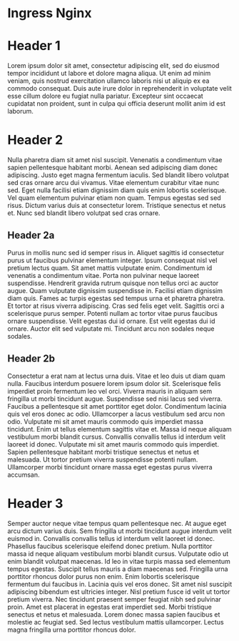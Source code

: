 # Ingress Nginx

# Header 1

Lorem ipsum dolor sit amet, consectetur adipiscing elit, sed do eiusmod tempor incididunt ut labore et dolore magna aliqua. Ut enim ad minim veniam, quis nostrud exercitation ullamco laboris nisi ut aliquip ex ea commodo consequat. Duis aute irure dolor in reprehenderit in voluptate velit esse cillum dolore eu fugiat nulla pariatur. Excepteur sint occaecat cupidatat non proident, sunt in culpa qui officia deserunt mollit anim id est laborum.

# Header 2

Nulla pharetra diam sit amet nisl suscipit. Venenatis a condimentum vitae sapien pellentesque habitant morbi. Aenean sed adipiscing diam donec adipiscing. Justo eget magna fermentum iaculis. Sed blandit libero volutpat sed cras ornare arcu dui vivamus. Vitae elementum curabitur vitae nunc sed. Eget nulla facilisi etiam dignissim diam quis enim lobortis scelerisque. Vel quam elementum pulvinar etiam non quam. Tempus egestas sed sed risus. Dictum varius duis at consectetur lorem. Tristique senectus et netus et. Nunc sed blandit libero volutpat sed cras ornare.

## Header 2a

Purus in mollis nunc sed id semper risus in. Aliquet sagittis id consectetur purus ut faucibus pulvinar elementum integer. Ipsum consequat nisl vel pretium lectus quam. Sit amet mattis vulputate enim. Condimentum id venenatis a condimentum vitae. Porta non pulvinar neque laoreet suspendisse. Hendrerit gravida rutrum quisque non tellus orci ac auctor augue. Quam vulputate dignissim suspendisse in. Facilisi etiam dignissim diam quis. Fames ac turpis egestas sed tempus urna et pharetra pharetra. Et tortor at risus viverra adipiscing. Cras sed felis eget velit. Sagittis orci a scelerisque purus semper. Potenti nullam ac tortor vitae purus faucibus ornare suspendisse. Velit egestas dui id ornare. Est velit egestas dui id ornare. Auctor elit sed vulputate mi. Tincidunt arcu non sodales neque sodales.

## Header 2b

Consectetur a erat nam at lectus urna duis. Vitae et leo duis ut diam quam nulla. Faucibus interdum posuere lorem ipsum dolor sit. Scelerisque felis imperdiet proin fermentum leo vel orci. Viverra mauris in aliquam sem fringilla ut morbi tincidunt augue. Suspendisse sed nisi lacus sed viverra. Faucibus a pellentesque sit amet porttitor eget dolor. Condimentum lacinia quis vel eros donec ac odio. Ullamcorper a lacus vestibulum sed arcu non odio. Vulputate mi sit amet mauris commodo quis imperdiet massa tincidunt. Enim ut tellus elementum sagittis vitae et. Massa id neque aliquam vestibulum morbi blandit cursus. Convallis convallis tellus id interdum velit laoreet id donec. Vulputate mi sit amet mauris commodo quis imperdiet. Sapien pellentesque habitant morbi tristique senectus et netus et malesuada. Ut tortor pretium viverra suspendisse potenti nullam. Ullamcorper morbi tincidunt ornare massa eget egestas purus viverra accumsan.

# Header 3

Semper auctor neque vitae tempus quam pellentesque nec. At augue eget arcu dictum varius duis. Sem fringilla ut morbi tincidunt augue interdum velit euismod in. Convallis convallis tellus id interdum velit laoreet id donec. Phasellus faucibus scelerisque eleifend donec pretium. Nulla porttitor massa id neque aliquam vestibulum morbi blandit cursus. Vulputate odio ut enim blandit volutpat maecenas. Id leo in vitae turpis massa sed elementum tempus egestas. Suscipit tellus mauris a diam maecenas sed. Fringilla urna porttitor rhoncus dolor purus non enim. Enim lobortis scelerisque fermentum dui faucibus in. Lacinia quis vel eros donec. Sit amet nisl suscipit adipiscing bibendum est ultricies integer. Nisl pretium fusce id velit ut tortor pretium viverra. Nec tincidunt praesent semper feugiat nibh sed pulvinar proin. Amet est placerat in egestas erat imperdiet sed. Morbi tristique senectus et netus et malesuada. Lorem donec massa sapien faucibus et molestie ac feugiat sed. Sed lectus vestibulum mattis ullamcorper. Lectus magna fringilla urna porttitor rhoncus dolor.
